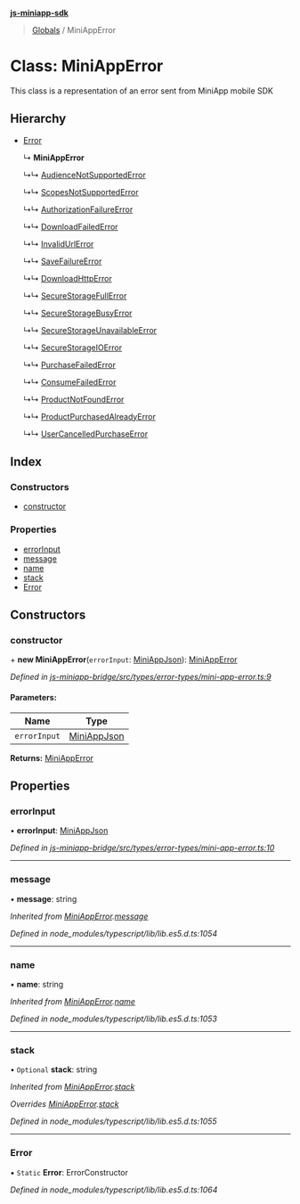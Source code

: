**[js-miniapp-sdk](../README.md)**

> [Globals](../README.md) / MiniAppError

# Class: MiniAppError

This class is a representation of an error sent from MiniApp mobile SDK

## Hierarchy

* [Error](miniapperror.md#error)

  ↳ **MiniAppError**

  ↳↳ [AudienceNotSupportedError](audiencenotsupportederror.md)

  ↳↳ [ScopesNotSupportedError](scopesnotsupportederror.md)

  ↳↳ [AuthorizationFailureError](authorizationfailureerror.md)

  ↳↳ [DownloadFailedError](downloadfailederror.md)

  ↳↳ [InvalidUrlError](invalidurlerror.md)

  ↳↳ [SaveFailureError](savefailureerror.md)

  ↳↳ [DownloadHttpError](downloadhttperror.md)

  ↳↳ [SecureStorageFullError](securestoragefullerror.md)

  ↳↳ [SecureStorageBusyError](securestoragebusyerror.md)

  ↳↳ [SecureStorageUnavailableError](securestorageunavailableerror.md)

  ↳↳ [SecureStorageIOError](securestorageioerror.md)

  ↳↳ [PurchaseFailedError](purchasefailederror.md)

  ↳↳ [ConsumeFailedError](consumefailederror.md)

  ↳↳ [ProductNotFoundError](productnotfounderror.md)

  ↳↳ [ProductPurchasedAlreadyError](productpurchasedalreadyerror.md)

  ↳↳ [UserCancelledPurchaseError](usercancelledpurchaseerror.md)

## Index

### Constructors

* [constructor](miniapperror.md#constructor)

### Properties

* [errorInput](miniapperror.md#errorinput)
* [message](miniapperror.md#message)
* [name](miniapperror.md#name)
* [stack](miniapperror.md#stack)
* [Error](miniapperror.md#error)

## Constructors

### constructor

\+ **new MiniAppError**(`errorInput`: [MiniAppJson](../interfaces/miniappjson.md)): [MiniAppError](miniapperror.md)

*Defined in [js-miniapp-bridge/src/types/error-types/mini-app-error.ts:9](https://github.com/rakutentech/js-miniapp/blob/cac19e7/js-miniapp-bridge/src/types/error-types/mini-app-error.ts#L9)*

#### Parameters:

Name | Type |
------ | ------ |
`errorInput` | [MiniAppJson](../interfaces/miniappjson.md) |

**Returns:** [MiniAppError](miniapperror.md)

## Properties

### errorInput

•  **errorInput**: [MiniAppJson](../interfaces/miniappjson.md)

*Defined in [js-miniapp-bridge/src/types/error-types/mini-app-error.ts:10](https://github.com/rakutentech/js-miniapp/blob/cac19e7/js-miniapp-bridge/src/types/error-types/mini-app-error.ts#L10)*

___

### message

•  **message**: string

*Inherited from [MiniAppError](miniapperror.md).[message](miniapperror.md#message)*

*Defined in node_modules/typescript/lib/lib.es5.d.ts:1054*

___

### name

•  **name**: string

*Inherited from [MiniAppError](miniapperror.md).[name](miniapperror.md#name)*

*Defined in node_modules/typescript/lib/lib.es5.d.ts:1053*

___

### stack

• `Optional` **stack**: string

*Inherited from [MiniAppError](miniapperror.md).[stack](miniapperror.md#stack)*

*Overrides [MiniAppError](miniapperror.md).[stack](miniapperror.md#stack)*

*Defined in node_modules/typescript/lib/lib.es5.d.ts:1055*

___

### Error

▪ `Static` **Error**: ErrorConstructor

*Defined in node_modules/typescript/lib/lib.es5.d.ts:1064*
